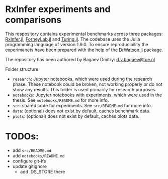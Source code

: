 # RxInfer experiments and comparisons

This respository contains experimental benchmarks across three packages: [RxInfer.jl](https://github.com/biaslab/RxInfer.jl), 
[ForneyLab.jl](https://github.com/biaslab/ForneyLab.jl) and [Turing.jl](https://github.com/TuringLang/Turing.jl).
The codebase uses the Julia programming language of version 1.9.0. 
To ensure reproducibility the experimanets have been prepared with the help of the 
[DrWatson.jl](https://github.com/JuliaDynamics/DrWatson.jl) package. 

The repository has been authored by Bagaev Dmitry: d.v.bagaev@tue.nl

Folder structure:

- `research`: Jupyter notebooks, which were used during the research phase. These notebook could be broken, not working properly or do not show any results. This folder is used primarily for research purposes.
- `notebooks`: Jupyter notebooks with experiments, which were used in the thesis. See `notebooks/README.md` for more info.
- `src`: shared code for experiments. See `src/README.md` for more info.
- `data`: (optional) does not exist by default, caches benchmark data.
- `plots`: (optional) does not exist by default, caches plots data.

# TODOs:
- add `src/README.md`
- add `notebooks/README.md`
- configure git-lfs
- update gitignore
  - add .DS_STORE there

